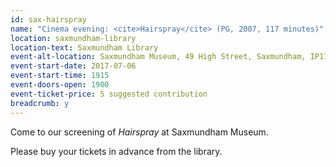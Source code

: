 ```yaml
---
id: sax-hairspray
name: "Cinema evening: <cite>Hairspray</cite> (PG, 2007, 117 minutes)"
location: saxmundham-library
location-text: Saxmundham Library
event-alt-location: Saxmundham Museum, 49 High Street, Saxmundham, IP17 1AJ
event-start-date: 2017-07-06
event-start-time: 1915
event-doors-open: 1900
event-ticket-price: 5 suggested contribution
breadcrumb: y
---
```


Come to our screening of <cite>Hairspray</cite> at Saxmundham Museum.

Please buy your tickets in advance from the library.
